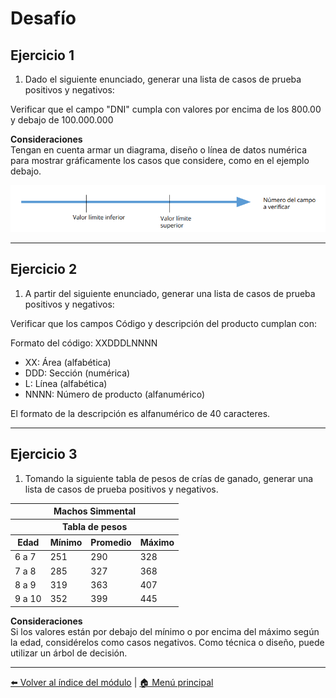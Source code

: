 # Desafío

## Ejercicio 1

1. Dado el siguiente enunciado, generar una lista de casos de prueba positivos y negativos:

Verificar que el campo "DNI" cumpla con valores por encima de los 800.00 y debajo de 100.000.000

**Consideraciones**  
Tengan en cuenta armar un diagrama, diseño o línea de datos numérica para mostrar gráficamente los casos que considere, como en el ejemplo debajo.

![Diagrama de casos de prueba para el campo DNI](imagenes/desafio_ejercicio1.png)

---

## Ejercicio 2

1. A partir del siguiente enunciado, generar una lista de casos de prueba positivos y negativos:

Verificar que los campos Código y descripción del producto cumplan con:

Formato del código: XXDDDLNNNN

- XX: Área (alfabética)
- DDD: Sección (numérica)
- L: Línea (alfabética)
- NNNN: Número de producto (alfanumérico)

El formato de la descripción es alfanumérico de 40 caracteres.

---

## Ejercicio 3

1. Tomando la siguiente tabla de pesos de crías de ganado, generar una lista de casos de prueba positivos y negativos.

<table>
    <thead>
        <tr>
            <th colspan="4">Machos Simmental</th>
        </tr>
        <tr>
            <th colspan="4">Tabla de pesos</th>
        </tr>
        <tr>
            <th>Edad</th>
            <th>Mínimo</th>
            <th>Promedio</th>
            <th>Máximo</th>
        </tr>
    </thead>
    <tbody>
        <tr>
            <td>6 a 7</td>
            <td>251</td>
            <td>290</td>
            <td>328</td>
        </tr>
        <tr>
            <td>7 a 8</td>
            <td>285</td>
            <td>327</td>
            <td>368</td>
        </tr>
        <tr>
            <td>8 a 9</td>
            <td>319</td>
            <td>363</td>
            <td>407</td>
        </tr>
        <tr>
            <td>9 a 10</td>
            <td>352</td>
            <td>399</td>
            <td>445</td>
        </tr>
    </tbody>
</table>

**Consideraciones**  
Si los valores están por debajo del mínimo o por encima del máximo según la edad, considérelos como casos negativos. Como técnica o diseño, puede utilizar un árbol de decisión.

---

[⬅️ Volver al índice del módulo](../modulo1_principios_fundamentos.md) | [🏠 Menú principal](../README.md)
